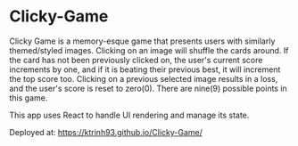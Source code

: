 # Clicky-Game

Clicky Game is a memory-esque game that presents users with similarly themed/styled images. Clicking on an image will shuffle the cards around. If the card has not been previously clicked on, the user's current score increments by one, and if it is beating their previous best, it will increment the top score too. Clicking on a previous selected image results in a loss, and the user's score is reset to zero(0). There are nine(9) possible points in this game.

This app uses React to handle UI rendering and manage its state.

Deployed at: https://ktrinh93.github.io/Clicky-Game/

